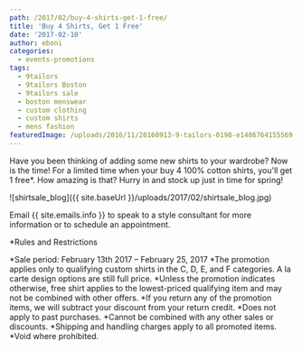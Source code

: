 ```yaml
---
path: /2017/02/buy-4-shirts-get-1-free/
title: 'Buy 4 Shirts, Get 1 Free'
date: '2017-02-10'
author: eboni
categories:
  - events-promotions
tags:
  - 9tailors
  - 9tailors Boston
  - 9tailors sale
  - boston menswear
  - custom clothing
  - custom shirts
  - mens fashion
featuredImage: /uploads/2016/11/20160913-9-tailors-0198-e1486764155569.jpg
---
```

Have you been thinking of adding some new shirts to your wardrobe? Now is the time! For a limited time when your buy 4 100% cotton shirts, you'll get 1 free\*. How amazing is that? Hurry in and stock up just in time for spring!

![shirtsale_blog]({{ site.baseUrl }}/uploads/2017/02/shirtsale_blog.jpg)

Email {{ site.emails.info }} to speak to a style consultant for more information or to schedule an appointment.

\*Rules and Restrictions

*Sale period: February 13th 2017 – February 25, 2017
*The promotion applies only to qualifying custom shirts in the C, D, E, and F categories. A la carte design options are still full price.
*Unless the promotion indicates otherwise, free shirt applies to the lowest-priced qualifying item and may not be combined with other offers.
*If you return any of the promotion items, we will subtract your discount from your return credit.
*Does not apply to past purchases.
*Cannot be combined with any other sales or discounts.
*Shipping and handling charges apply to all promoted items.
*Void where prohibited.